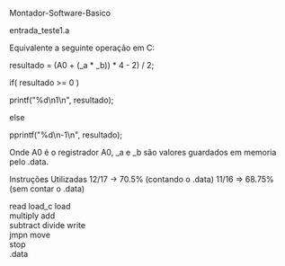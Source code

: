 Montador-Software-Basico

entrada_teste1.a

Equivalente a seguinte operação em C:



resultado = (A0 + (_a * _b)) * 4 - 2) / 2;

if( resultado >= 0 )

  printf("%d\n1\n", resultado);
  
else

  pprintf("%d\n-1\n", resultado);



Onde A0 é o registrador A0, _a e _b são valores guardados em memoria pelo .data.


Instruções Utilizadas 12/17 -> 70.5% (contando o .data) 11/16 => 68.75% (sem contar o .data)

read
load_c
load        
multiply 
add   
subtract
divide 
write   
jmpn
move  
stop     
.data   


